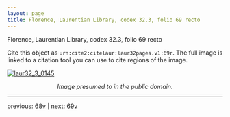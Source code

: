 ```yaml
---
layout: page
title: Florence, Laurentian Library, codex 32.3, folio 69 recto
---
```


Florence, Laurentian Library, codex 32.3, folio 69 recto

Cite this object as `urn:cite2:citelaur:laur32pages.v1:69r`.  The full image is linked to a citation tool you can use to cite regions of the image.

[![laur32_3_0145](http://www.homermultitext.org/iipsrv?IIIF=/project/homer/pyramidal/deepzoom/citelaur/laur32imgs/v1/laur32_3_0145.tif/full/800,/0/default.jpg)](http://www.homermultitext.org/ict2/?urn=urn:cite2:citelaur:laur32imgs.v1:laur32_3_0145) 

<p style="text-align: center; font-style: italic;">Image presumed to in the public domain.</p>

---

previous: [68v](../68v/) | next: [69v](../69v/)